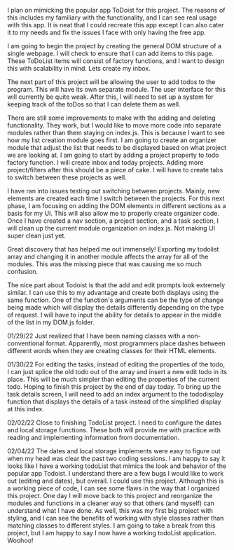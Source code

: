 I plan on mimicking the popular app ToDoist for this project. The reasons of this includes my familiary with the functionality, and I can see real usage with this app.  It is neat that I could recreate this app except I can also cater it to my needs and fix the issues I face with only having the free app.

I am going to begin the project by creating the general DOM structure of a single webpage.  I will check to ensure that I can add items to this page.  These ToDoList items will consist of factory functions, and I want to design this with scalability in mind.  Lets create my inbox.

The next part of this project will be allowing the user to add todos to the program.  This will have its own separate module.  The user interface for this will currently be quite weak.  After this, I will need to set up a system for keeping track of the toDos so that I can delete them as well.

There are still some improvements to make with the adding and deleting functionality.  They work, but I would like to move more code into separate modules rather than them staying on index.js.  This is because I want to see how my list creation module goes first.  I am going to create an organizer module that adjust the list that needs to be displayed based on what project we are looking at.  I am going to start by adding a project property to todo factory function.  I will create inbox and today projects.  Adding more project/filters after this should be a piece of cake.
I will have to create tabs to switch between these projects as well.

I have ran into issues testing out switching between projects.  Mainly, new elements are created each time I switch between the projects.  For this next phase, I am focusing on adding the DOM elements in different sections as a basis for my UI.  This will also allow me to properly create organizer code.  Once I have created a nav section, a project section, and a task section, I will clean up the current module organization on index.js.  Not making UI super clean just yet.

Great discovery that has helped me out immensely! Exporting my todolist array and changing it in another module affects the array for all of the modules.  This was the missing piece that was causing me so much confusion.

The nice part about Todoist is that the add and edit prompts look extremely similar.  I can use this to my advantage and create both displays using the same function.  One of the function's arguments can be the type of change being made which will display the details differently depending on the type of request.  I will have to input the ability for details to appear in the middle of the list in my DOM.js folder.

01/29/22
Just realized that I have been naming classes with a non-conventional format.  Apparently, most programmers place dashes between different words when they are creating classes for their HTML elements.

01/30/22
For editing the tasks, instead of editing the properties of the todo, I can just splice the old todo out of the array and insert a new edit todo in its place.  This will be much simpler than editing the properties of the current todo.  Hoping to finish this project by the end of day today.  To bring up the task details screen, I will need to add an index argument to the tododisplay function that displays the details of a task instead of the simplified display at this index.


02/02/22
Close to finishing TodoList project.  I need to configure the dates and local storage functions.  These both will provide me with practice with reading and implementing information from documentation.

02/04/22
The dates and local storage implements were easy to figure out when my head was clear the past two coding sessions.  I am happy to say it looks like I have a working todoList that mimics the look and behavior of the popular app Todoist.  I understand there are a few bugs I would like to work out (editing and dates), but overall. I could use this project.  Although this is a working piece of code, I can see some flaws in the way that I organized this project.  One day I will move back to this project and reorganize the modules and functions in a cleaner way so that others (and myself) can understand what I have done.  As well, this was my first big project with styling, and I can see the benefits of working with style classes rather than matching classes to different styles.  I am going to take a break from this project, but I am happy to say I now have a working todoList application.  Woohoo!
